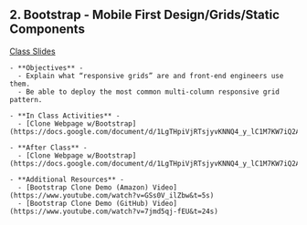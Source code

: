 <!--## 2. Pitching, Pair Formation, Wireframing - DAN, BRAUS 10/24
  - **Objectives** -
    - Identify design best practices used in existing apps
    - Articulate wireframing best practices and benefits
    - Create a wireframe for your app
  - **In Class Activities** -
    -  *Product Pitches* - Students will pitch their product idea (both verbally and through text) and self select into partner pairs. This is a great exercise to practice persuasive communication.
    - *Teamwork skills diagnostic* - Students will fill out the "individual performance" teamwork rubric. This rubric helps you self-evaluate your teamwork related skills. Using the rubric, you can discuss with your partner your strengths and weaknesses as a team. This activity helps you  identify how you can grow individually and together.
    -  *Draft User Journey and Wireframe* - Create a [Wireframe](https://docs.google.com/presentation/d/1ALBDn3bIycimyvnB6fEOAMadDOCA4wmoOO9Z-lpBRsM/edit#slide=id.p) and [User Journey](https://docs.google.com/presentation/d/1UKVsUOCxQPNT3P42cvsTYxhNl7lpsDHjJew_a5K1JaM/edit#slide=id.g16bb89fe2b_0_72) for your app. As we learned last term (see slides in links to the left), it's critical to user test this wireframe to ensure that it is intuitive and meets user needs.
    - *Create a draft Medium.com article* - this article is where you will take notes on your product creation journey that will eventually become a blog post.
  - **After Class** - 1) conduct user interviews for your idea 2) get feedback on your wireframe by "testing it" with potential users
  -->

## 2. Bootstrap - Mobile First Design/Grids/Static Components

  [Class Slides](https://docs.google.com/presentation/d/1Ju_KtpVuZwIZO30vGyhUAY5m5ihFfN7ppyYRoMUnmCc/edit)

    - **Objectives** -
      - Explain what “responsive grids” are and front-end engineers use them.
      - Be able to deploy the most common multi-column responsive grid pattern.

    - **In Class Activities** -
      - [Clone Webpage w/Bootstrap](https://docs.google.com/document/d/1LgTHpiVjRTsjyvKNNQ4_y_lC1M7KW7iQ2AGRgvhlRYw/edit)

    - **After Class** -
      - [Clone Webpage w/Bootstrap](https://docs.google.com/document/d/1LgTHpiVjRTsjyvKNNQ4_y_lC1M7KW7iQ2AGRgvhlRYw/edit)

    - **Additional Resources** -
      - [Bootstrap Clone Demo (Amazon) Video](https://www.youtube.com/watch?v=GSs0V_ilZbw&t=5s)
      - [Bootstrap Clone Demo (GitHub) Video](https://www.youtube.com/watch?v=7jmd5qj-fEU&t=24s)
